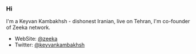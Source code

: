 ### Hi

I'm a Keyvan Kambakhsh - dishonest Iranian, live on Tehran, I'm co-founder of Zeeka network.


-  WebSite: [@zeeka](https://zeeka.io)
-  Twitter: [@keyvankambakhsh](https://twitter.com/keyvankambakhsh)
